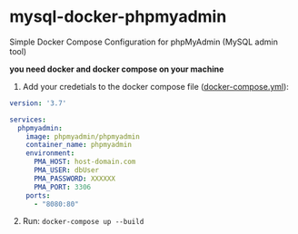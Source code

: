 # mysql-docker-phpmyadmin
Simple Docker Compose Configuration for phpMyAdmin (MySQL admin tool)

**you need docker and docker compose on your machine**

1. Add your credetials to the docker compose file ([docker-compose.yml](./docker-compose.yml)):
 
```yml
version: '3.7'

services:
  phpmyadmin:
    image: phpmyadmin/phpmyadmin
    container_name: phpmyadmin
    environment:
      PMA_HOST: host-domain.com
      PMA_USER: dbUser
      PMA_PASSWORD: XXXXXX
      PMA_PORT: 3306
    ports:
      - "8080:80"
```

2. Run: `docker-compose up --build`
